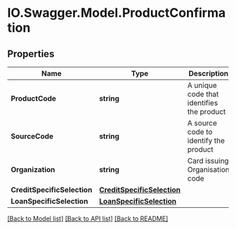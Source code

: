 # IO.Swagger.Model.ProductConfirmation
## Properties

Name | Type | Description | Notes
------------ | ------------- | ------------- | -------------
**ProductCode** | **string** | A unique code that identifies the product | 
**SourceCode** | **string** | A source code to identify the product | [optional] 
**Organization** | **string** | Card issuing Organisation code | [optional] 
**CreditSpecificSelection** | [**CreditSpecificSelection**](CreditSpecificSelection.md) |  | [optional] 
**LoanSpecificSelection** | [**LoanSpecificSelection**](LoanSpecificSelection.md) |  | [optional] 

[[Back to Model list]](../README.md#documentation-for-models) [[Back to API list]](../README.md#documentation-for-api-endpoints) [[Back to README]](../README.md)

